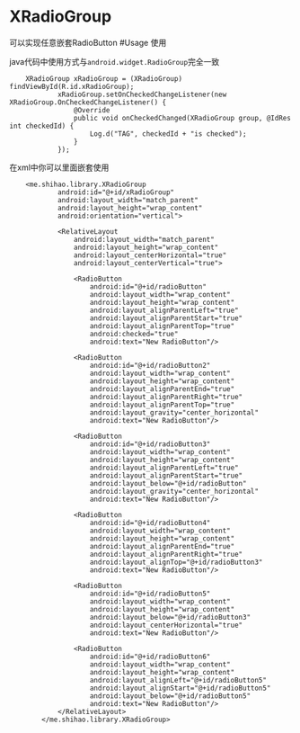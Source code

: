 # XRadioGroup
可以实现任意嵌套RadioButton
#Usage 使用

java代码中使用方式与`android.widget.RadioGroup`完全一致

        XRadioGroup xRadioGroup = (XRadioGroup) findViewById(R.id.xRadioGroup);
                xRadioGroup.setOnCheckedChangeListener(new XRadioGroup.OnCheckedChangeListener() {
                    @Override
                    public void onCheckedChanged(XRadioGroup group, @IdRes int checkedId) {
                        Log.d("TAG", checkedId + "is checked");
                    }
                });
在xml中你可以里面嵌套使用

        <me.shihao.library.XRadioGroup
                android:id="@+id/xRadioGroup"
                android:layout_width="match_parent"
                android:layout_height="wrap_content"
                android:orientation="vertical">

                <RelativeLayout
                    android:layout_width="match_parent"
                    android:layout_height="wrap_content"
                    android:layout_centerHorizontal="true"
                    android:layout_centerVertical="true">

                    <RadioButton
                        android:id="@+id/radioButton"
                        android:layout_width="wrap_content"
                        android:layout_height="wrap_content"
                        android:layout_alignParentLeft="true"
                        android:layout_alignParentStart="true"
                        android:layout_alignParentTop="true"
                        android:checked="true"
                        android:text="New RadioButton"/>

                    <RadioButton
                        android:id="@+id/radioButton2"
                        android:layout_width="wrap_content"
                        android:layout_height="wrap_content"
                        android:layout_alignParentEnd="true"
                        android:layout_alignParentRight="true"
                        android:layout_alignParentTop="true"
                        android:layout_gravity="center_horizontal"
                        android:text="New RadioButton"/>

                    <RadioButton
                        android:id="@+id/radioButton3"
                        android:layout_width="wrap_content"
                        android:layout_height="wrap_content"
                        android:layout_alignParentLeft="true"
                        android:layout_alignParentStart="true"
                        android:layout_below="@+id/radioButton"
                        android:layout_gravity="center_horizontal"
                        android:text="New RadioButton"/>

                    <RadioButton
                        android:id="@+id/radioButton4"
                        android:layout_width="wrap_content"
                        android:layout_height="wrap_content"
                        android:layout_alignParentEnd="true"
                        android:layout_alignParentRight="true"
                        android:layout_alignTop="@+id/radioButton3"
                        android:text="New RadioButton"/>

                    <RadioButton
                        android:id="@+id/radioButton5"
                        android:layout_width="wrap_content"
                        android:layout_height="wrap_content"
                        android:layout_below="@+id/radioButton3"
                        android:layout_centerHorizontal="true"
                        android:text="New RadioButton"/>

                    <RadioButton
                        android:id="@+id/radioButton6"
                        android:layout_width="wrap_content"
                        android:layout_height="wrap_content"
                        android:layout_alignLeft="@+id/radioButton5"
                        android:layout_alignStart="@+id/radioButton5"
                        android:layout_below="@+id/radioButton5"
                        android:text="New RadioButton"/>
                </RelativeLayout>
            </me.shihao.library.XRadioGroup>